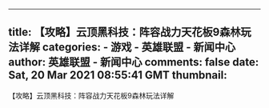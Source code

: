 
---
title: 【攻略】云顶黑科技：阵容战力天花板9森林玩法详解
categories: 
    - 游戏
    - 英雄联盟 - 新闻中心
author: 英雄联盟 - 新闻中心
comments: false
date: Sat, 20 Mar 2021 08:55:41 GMT
thumbnail: 
---

<div>   
【攻略】云顶黑科技：阵容战力天花板9森林玩法详解  
</div>
            